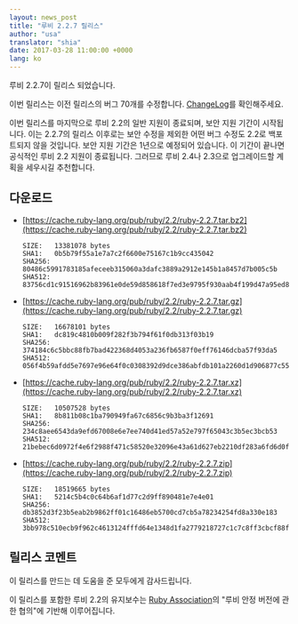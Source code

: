 ```yaml
---
layout: news_post
title: "루비 2.2.7 릴리스"
author: "usa"
translator: "shia"
date: 2017-03-28 11:00:00 +0000
lang: ko
---
```


루비 2.2.7이 릴리스 되었습니다.

이번 릴리스는 이전 릴리스의 버그 70개를 수정합니다.
[ChangeLog](http://svn.ruby-lang.org/repos/ruby/tags/v2_2_7/ChangeLog)를
확인해주세요.

이번 릴리스를 마지막으로 루비 2.2의 일반 지원이 종료되며, 보안 지원 기간이
시작됩니다.
이는 2.2.7의 릴리스 이후로는 보안 수정을 제외한 어떤 버그 수정도 2.2로
백포트되지 않을 것입니다.
보안 지원 기간은 1년으로 예정되어 있습니다.
이 기간이 끝나면 공식적인 루비 2.2 지원이 종료됩니다.
그러므로 루비 2.4나 2.3으로 업그레이드할 계획을 세우시길 추천합니다.

## 다운로드

* [https://cache.ruby-lang.org/pub/ruby/2.2/ruby-2.2.7.tar.bz2](https://cache.ruby-lang.org/pub/ruby/2.2/ruby-2.2.7.tar.bz2)

      SIZE:   13381078 bytes
      SHA1:   0b5b79f55a1e7a7c2f6600e75167c1b9cc435042
      SHA256: 80486c5991783185afeceeb315060a3dafc3889a2912e145b1a8457d7b005c5b
      SHA512: 83756cd1c91516962b83961e0de59d858618f7ed3e9795f930aab4f199d47a95ed8f867d8aa9b51d508be26d9babf2140117c88241168bac41e6ef702cfadf20

* [https://cache.ruby-lang.org/pub/ruby/2.2/ruby-2.2.7.tar.gz](https://cache.ruby-lang.org/pub/ruby/2.2/ruby-2.2.7.tar.gz)

      SIZE:   16678101 bytes
      SHA1:   dc819c4810b009f282f3b794f61f0db313f03b19
      SHA256: 374184c6c5bbc88fb7bad422368d4053a236fb6587f0eff76146dcba57f93da5
      SHA512: 056f4b59afdd5e7697e96e64f0c0308392d9dce386abfdb101a2260d1d906877c55ae135cb86a1598a778ca7beb39424ad38bce0deb860981a10e8f5d48bf359

* [https://cache.ruby-lang.org/pub/ruby/2.2/ruby-2.2.7.tar.xz](https://cache.ruby-lang.org/pub/ruby/2.2/ruby-2.2.7.tar.xz)

      SIZE:   10507528 bytes
      SHA1:   8b811b08c1ba790949fa67c6856c9b3ba3f12691
      SHA256: 234c8aee6543da9efd67008e6e7ee740d41ed57a52e797f65043c3b5ec3bcb53
      SHA512: 21bebec6d0972f4e6f2988f471c58520e32096e43a61d627eb2210df283a6fd6d0fc49da9063f2d086f3d489f13e948462a6f084f9e931b4fde6102f490cc225

* [https://cache.ruby-lang.org/pub/ruby/2.2/ruby-2.2.7.zip](https://cache.ruby-lang.org/pub/ruby/2.2/ruby-2.2.7.zip)

      SIZE:   18519665 bytes
      SHA1:   5214c5b4c0c64b6af1d77c2d9ff890481e7e4e01
      SHA256: db3852d3f23b5eab2b9862ff01c16486eb5700cd7cb5a78234254fd8a330e183
      SHA512: 3bb978c510ecb9f962c4613124fffd64e1348d1fa2779218727c1c7c8ff3cbcf88ff0232acb815f3363af67e9f5ce546ca84990ee95269f9512270830daa588a

## 릴리스 코멘트

이 릴리스를 만드는 데 도움을 준 모두에게 감사드립니다.

이 릴리스를 포함한 루비 2.2의 유지보수는 [Ruby Association](http://www.ruby.or.jp/)의
"루비 안정 버전에 관한 협의"에 기반해 이루어집니다.
